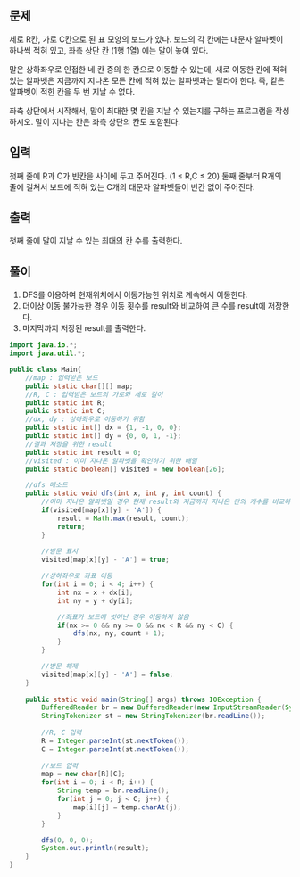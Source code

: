 ## 문제
세로 R칸, 가로 C칸으로 된 표 모양의 보드가 있다. 보드의 각 칸에는 대문자 알파벳이 하나씩 적혀 있고, 좌측 상단 칸 (1행 1열) 에는 말이 놓여 있다.

말은 상하좌우로 인접한 네 칸 중의 한 칸으로 이동할 수 있는데, 새로 이동한 칸에 적혀 있는 알파벳은 지금까지 지나온 모든 칸에 적혀 있는 알파벳과는 달라야 한다. 즉, 같은 알파벳이 적힌 칸을 두 번 지날 수 없다.

좌측 상단에서 시작해서, 말이 최대한 몇 칸을 지날 수 있는지를 구하는 프로그램을 작성하시오. 말이 지나는 칸은 좌측 상단의 칸도 포함된다.

## 입력
첫째 줄에 R과 C가 빈칸을 사이에 두고 주어진다. (1 ≤ R,C ≤ 20) 둘째 줄부터 R개의 줄에 걸쳐서 보드에 적혀 있는 C개의 대문자 알파벳들이 빈칸 없이 주어진다.

## 출력
첫째 줄에 말이 지날 수 있는 최대의 칸 수를 출력한다.

## 풀이
1. DFS를 이용하여 현재위치에서 이동가능한 위치로 계속해서 이동한다.
2. 더이상 이동 불가능한 경우 이동 횟수를 result와 비교하여 큰 수를 result에 저장한다.
3. 마지막까지 저장된 result를 출력한다.

```java
import java.io.*;
import java.util.*;

public class Main{
    //map : 입력받은 보드
    public static char[][] map;
    //R, C : 입력받은 보드의 가로와 세로 길이
    public static int R;
    public static int C;
    //dx, dy : 상하좌우로 이동하기 위함
    public static int[] dx = {1, -1, 0, 0};
    public static int[] dy = {0, 0, 1, -1};
    //결과 저장을 위한 result
    public static int result = 0;
    //visited : 이미 지나온 알파벳을 확인하기 위한 배열
    public static boolean[] visited = new boolean[26];

    //dfs 메소드
    public static void dfs(int x, int y, int count) {
        //이미 지나온 알파벳일 경우 현재 result와 지금까지 지나온 칸의 개수를 비교하여 큰 값을 result에 저장
        if(visited[map[x][y] - 'A']) {
            result = Math.max(result, count);
            return;
        }
        
        //방문 표시
        visited[map[x][y] - 'A'] = true;

        //상하좌우로 좌표 이동
        for(int i = 0; i < 4; i++) {
            int nx = x + dx[i];
            int ny = y + dy[i];

            //좌표가 보드에 벗어난 경우 이동하지 않음
            if(nx >= 0 && ny >= 0 && nx < R && ny < C) {
                dfs(nx, ny, count + 1);
            }
        }

        //방문 해제
        visited[map[x][y] - 'A'] = false;
    }
    
    public static void main(String[] args) throws IOException {
        BufferedReader br = new BufferedReader(new InputStreamReader(System.in));
        StringTokenizer st = new StringTokenizer(br.readLine());
        
        //R, C 입력
        R = Integer.parseInt(st.nextToken());
        C = Integer.parseInt(st.nextToken());
        
        //보드 입력
        map = new char[R][C];
        for(int i = 0; i < R; i++) {
            String temp = br.readLine();
            for(int j = 0; j < C; j++) {
                map[i][j] = temp.charAt(j);
            }
        }

        dfs(0, 0, 0);
        System.out.println(result);
    }
}
```
